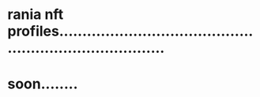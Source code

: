 # rania nft profiles............................................................................
# soon........
